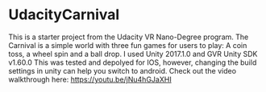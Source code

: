 # UdacityCarnival
This is a starter project from the Udacity VR Nano-Degree program. The Carnival is a simple world with three fun games for users to play: A coin toss, a wheel spin and a ball drop.
I used Unity 2017.1.0 and GVR Unity SDK v1.60.0
This was tested and depolyed for IOS, however, changing the build settings in unity can help you switch to android.
Check out the video walkthrough here: https://youtu.be/jNu4hGJaXHI
